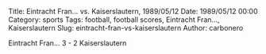Title: Eintracht Fran… vs. Kaiserslautern, 1989/05/12
Date: 1989/05/12 00:00
Category: sports
Tags: football, football scores, Eintracht Fran…, Kaiserslautern
Slug: eintracht-fran-vs-kaiserslautern
Author: carbonero


Eintracht Fran… 3 - 2 Kaiserslautern
